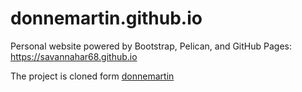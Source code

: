 # donnemartin.github.io

Personal website powered by Bootstrap, Pelican, and GitHub Pages: https://savannahar68.github.io

The project is cloned form [donnemartin](https://github.com/donnemartin/donnemartin.github.io)
